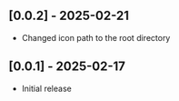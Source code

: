 ## [0.0.2] - 2025-02-21
- Changed icon path to the root directory

## [0.0.1] - 2025-02-17
- Initial release
